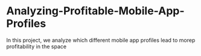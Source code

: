 # Analyzing-Profitable-Mobile-App-Profiles
In this project, we analyze which different mobile app profiles lead to morep profitability in the space
